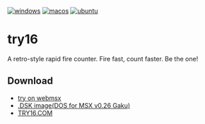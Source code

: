 [![windows](https://github.com/renatus-xxxx/try16/workflows/windows/badge.svg)](https://github.com/renatus-xxxx/try16/actions?query=workflow%3Awindows)
[![macos](https://github.com/renatus-xxxx/try16/workflows/macos/badge.svg)](https://github.com/renatus-xxxx/try16/actions?query=workflow%3Amacos)
[![ubuntu](https://github.com/renatus-xxxx/try16/workflows/ubuntu/badge.svg)](https://github.com/renatus-xxxx/try16/actions?query=workflow%3Aubuntu)

# try16
A retro-style rapid fire counter. Fire fast, count faster. Be the one!

## Download
- [try on webmsx](https://webmsx.org/?MACHINE=MSXTRJ&DISKA_URL=https://raw.githubusercontent.com/renatus-xxxx/try16/main/bin/try16.DSK&FAST_BOOT)
- [.DSK image(DOS for MSX v0.26 Gaku)](https://raw.githubusercontent.com/renatus-xxxx/try16/main/bin/try16.DSK)
- [TRY16.COM](https://raw.githubusercontent.com/renatus-xxxx/try16/main/bin/TRY16.COM)
